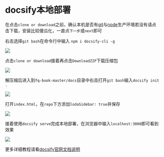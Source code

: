 # docsify本地部署

在点击`clone or download`之前，确认本机是否有[git](https://git-scm.com/)与[node](https://nodejs.org/zh-cn/)生产环境若没有请点击下载，安装比较傻瓜化，一直点`下一步`或`next`即可

右击选择`git bash`在命令行中输入 `npm i docsify-cli -g`

![](https://raw.githubusercontent.com/loremwalker/fq-book/master/tutorial/imgpng/2018-05-24_225913.png)

点击`clone or download`接着再点击`DownloadZIP`下载压缩包

![](https://raw.githubusercontent.com/loremwalker/fq-book/master/tutorial/imgpng/2018-05-25_001210.png)

解压缩后进入到`fq-book-master/docs`目录中右击打开`git bash`输入`docsify init .`

![](https://raw.githubusercontent.com/loremwalker/fq-book/master/tutorial/imgpng/2018-05-25_004625.png)

打开`index.html`，在`repo`下方添加`lodaSidebar: true`并保存

![](https://raw.githubusercontent.com/loremwalker/fq-book/master/tutorial/imgpng/2018-05-25_005149.png)

接着使用`docsify serve`完成本地部署，在浏览器中输入`localhost:3000`即可看到效果

![](https://raw.githubusercontent.com/loremwalker/fq-book/master/tutorial/imgpng/2018-05-25_005409.png)

更多详细教程请看[docsify官网文档说明](https://docsify.js.org/)

